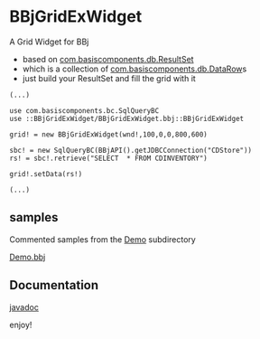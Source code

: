 BBjGridExWidget
==============
A Grid Widget for BBj

- based on [com.basiscomponents.db.ResultSet](http://basishub.github.io/components/javadoc/com/basiscomponents/db/ResultSet.html)
- which is a collection of  [com.basiscomponents.db.DataRow](http://basishub.github.io/components/javadoc/com/basiscomponents/db/DataRow.html)s
- just build your ResultSet and fill the grid with it

```
(...)

use com.basiscomponents.bc.SqlQueryBC
use ::BBjGridExWidget/BBjGridExWidget.bbj::BBjGridExWidget

grid! = new BBjGridExWidget(wnd!,100,0,0,800,600)

sbc! = new SqlQueryBC(BBjAPI().getJDBCConnection("CDStore"))
rs! = sbc!.retrieve("SELECT  * FROM CDINVENTORY")

grid!.setData(rs!)

(...)
```

## samples

Commented samples from the [Demo](https://github.com/BBj-Plugins/BBjGridExWidget/tree/master/Demo) subdirectory

[Demo.bbj](./Demo.bbj.md)



## Documentation

[javadoc](https://bbj-plugins.github.io/BBjGridExWidget/javadoc/BBjGridExWidget.html)

enjoy!



























































































































































































































































































































































































































































































